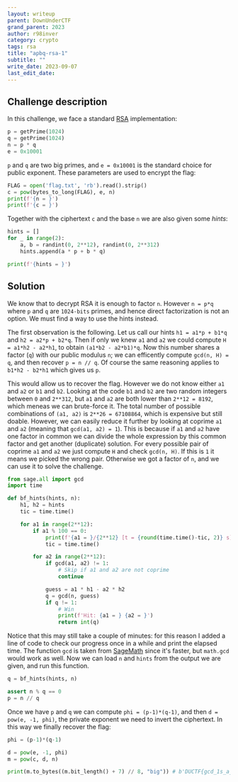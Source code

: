 ```yaml
---
layout: writeup
parent: DownUnderCTF
grand_parent: 2023
author: r98inver
category: crypto
tags: rsa
title: "apbq-rsa-1"
subtitle: ""
write_date: 2023-09-07
last_edit_date:
---
```


## Challenge description

In this challenge, we face a standard [RSA](https://en.wikipedia.org/wiki/RSA_(cryptosystem)) implementation:

```python
p = getPrime(1024)
q = getPrime(1024)
n = p * q
e = 0x10001
```
`p` and `q` are two big primes, and `e = 0x10001` is the standard choice for public exponent. These parameters are used to encrypt the flag:

```python
FLAG = open('flag.txt', 'rb').read().strip()
c = pow(bytes_to_long(FLAG), e, n)
print(f'{n = }')
print(f'{c = }')
```

Together with the ciphertext `c` and the base `n` we are also given some *hints*:

```python
hints = []
for _ in range(2):
    a, b = randint(0, 2**12), randint(0, 2**312)
    hints.append(a * p + b * q)

print(f'{hints = }')
```

## Solution

We know that to decrypt RSA it is enough to factor `n`. However `n = p*q` where `p` and `q` are `1024-bits` primes, and hence direct factorization is not an option. We must find a way to use the hints instead. 

The first observation is the following. Let us call our hints `h1 = a1*p + b1*q` and `h2 = a2*p + b2*q`. Then if only we knew `a1` and `a2` we could compute `H = a1*h2 - a2*h1`, to obtain `(a1*b2 - a2*b1)*q`. Now this number shares a factor (`q`) with our public modulus `n`; we can efficently compute `gcd(n, H) = q`, and then recover `p = n // q`. Of course the same reasoning applies to `b1*h2 - b2*h1` which gives us `p`. 

This would allow us to recover the flag. However we do not know either `a1` and `a2` or `b1` and `b2`. Looking at the code `b1` and `b2` are two random integers between `0` and `2**312`, but `a1` and `a2` are both lower than `2**12 = 8192`, which meneas we can brute-force it. The total number of possible combinations of `(a1, a2)` is `2**26 = 67108864`, which is expensive but still doable. However, we can easily reduce it further by looking at coprime `a1` and `a2` (meaning that `gcd(a1, a2) = 1`). This is because if `a1` and `a2` have one factor in common we can divide the whole expression by this common factor and get another (duplicate) solution. For every possible pair of coprime `a1` and `a2` we just compute `H` and check `gcd(n, H)`. If this is `1` it means we picked the wrong pair. Otherwise we got a factor of `n`, and we can use it to solve the challenge.

```python
from sage.all import gcd
import time

def bf_hints(hints, n):
	h1, h2 = hints
	tic = time.time()

	for a1 in range(2**12):
		if a1 % 100 == 0:
			print(f'{a1 = }/{2**12} [t = {round(time.time()-tic, 2)} s]') # Print elapsed time
			tic = time.time()

		for a2 in range(2**12):
			if gcd(a1, a2) != 1:
				# Skip if a1 and a2 are not coprime
				continue

			guess = a1 * h1 - a2 * h2
			q = gcd(n, guess)
			if q != 1:
				# Win
				print(f'Hit: {a1 = } {a2 = }')
				return int(q)
```

Notice that this may still take a couple of minutes: for this reason I added a line of code to check our progress once in a while and print the elapsed time. The function `gcd` is taken from [SageMath](https://www.sagemath.org/) since it's faster, but `math.gcd` would work as well. Now we can load `n` and `hints` from the output we are given, and run this function.

```python
q = bf_hints(hints, n)

assert n % q == 0
p = n // q
```

Once we have `p` and `q` we can compute `phi = (p-1)*(q-1)`, and then `d = pow(e, -1, phi)`, the private exponent we need to invert the ciphertext. In this way we finally recover the flag:

```python
phi = (p-1)*(q-1)

d = pow(e, -1, phi)
m = pow(c, d, n)

print(m.to_bytes((m.bit_length() + 7) // 8, "big")) # b'DUCTF{gcd_1s_a_g00d_alg0r1thm_f0r_th3_t00lbox}'
```
